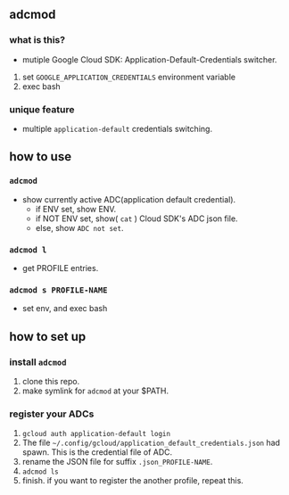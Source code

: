 ## adcmod
### what is this?
* mutiple Google Cloud SDK: Application-Default-Credentials switcher.

1. set `GOOGLE_APPLICATION_CREDENTIALS`  environment variable
1. exec bash

### unique feature
* multiple `application-default` credentials switching.

## how to use
### `adcmod`
* show currently active ADC(application default credential).
  * if ENV set, show ENV.
  * if NOT ENV set, show( `cat` ) Cloud SDK's ADC json file.
  * else, show `ADC not set`.

### `adcmod l`
* get PROFILE entries.

### `adcmod s PROFILE-NAME`
* set env, and exec bash

## how to set up
### install `adcmod`
1. clone this repo.
1. make symlink for `adcmod` at your $PATH.

### register your ADCs
1. `gcloud auth application-default login`
1. The file `~/.config/gcloud/application_default_credentials.json` had spawn. This is the credential file of ADC.
1. rename the JSON file for suffix `.json_PROFILE-NAME`.
1. `adcmod ls`
1. finish. if you want to register the another profile, repeat this.

